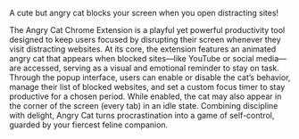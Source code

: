 A cute but angry cat blocks your screen when you open distracting sites!

The Angry Cat Chrome Extension is a playful yet powerful productivity tool designed to keep users focused by disrupting their screen whenever they visit distracting websites. At its core, the extension features an animated angry cat that appears when blocked sites—like YouTube or social media—are accessed, serving as a visual and emotional reminder to stay on task. Through the popup interface, users can enable or disable the cat’s behavior, manage their list of blocked websites, and set a custom focus timer to stay productive for a chosen period. While enabled, the cat may also appear in the corner of the screen (every tab) in an idle state. Combining discipline with delight, Angry Cat turns procrastination into a game of self-control, guarded by your fiercest feline companion.
